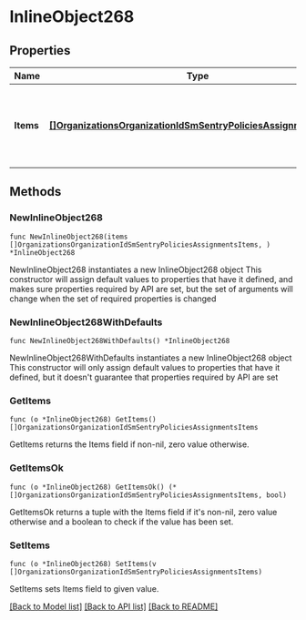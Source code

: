 # InlineObject268

## Properties

Name | Type | Description | Notes
------------ | ------------- | ------------- | -------------
**Items** | [**[]OrganizationsOrganizationIdSmSentryPoliciesAssignmentsItems**](OrganizationsOrganizationIdSmSentryPoliciesAssignmentsItems.md) | Sentry Group Policies for the Organization keyed by Network Id | 

## Methods

### NewInlineObject268

`func NewInlineObject268(items []OrganizationsOrganizationIdSmSentryPoliciesAssignmentsItems, ) *InlineObject268`

NewInlineObject268 instantiates a new InlineObject268 object
This constructor will assign default values to properties that have it defined,
and makes sure properties required by API are set, but the set of arguments
will change when the set of required properties is changed

### NewInlineObject268WithDefaults

`func NewInlineObject268WithDefaults() *InlineObject268`

NewInlineObject268WithDefaults instantiates a new InlineObject268 object
This constructor will only assign default values to properties that have it defined,
but it doesn't guarantee that properties required by API are set

### GetItems

`func (o *InlineObject268) GetItems() []OrganizationsOrganizationIdSmSentryPoliciesAssignmentsItems`

GetItems returns the Items field if non-nil, zero value otherwise.

### GetItemsOk

`func (o *InlineObject268) GetItemsOk() (*[]OrganizationsOrganizationIdSmSentryPoliciesAssignmentsItems, bool)`

GetItemsOk returns a tuple with the Items field if it's non-nil, zero value otherwise
and a boolean to check if the value has been set.

### SetItems

`func (o *InlineObject268) SetItems(v []OrganizationsOrganizationIdSmSentryPoliciesAssignmentsItems)`

SetItems sets Items field to given value.



[[Back to Model list]](../README.md#documentation-for-models) [[Back to API list]](../README.md#documentation-for-api-endpoints) [[Back to README]](../README.md)


